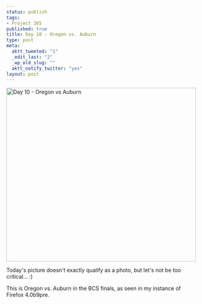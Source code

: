 ```yaml
--- 
status: publish
tags: 
- Project 365
published: true
title: Day 10 - Oregon vs. Auburn
type: post
meta: 
  aktt_tweeted: "1"
  _edit_last: "2"
  _wp_old_slug: ""
  aktt_notify_twitter: "yes"
layout: post
---
```

<a href="http://www.flickr.com/photos/freeed/5345377466/" title="Day 10 - Oregon vs Auburn by Fred​, on Flickr"><img src="http://farm6.static.flickr.com/5250/5345377466_092b974309.jpg" width="500" height="458" alt="Day 10 - Oregon vs Auburn" /></a>

Today's picture doesn't exactly qualify as a photo, but let's not be too critical... :)

This is Oregon vs. Auburn in the BCS finals, as seen in my instance of Firefox 4.0b9pre.
